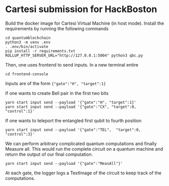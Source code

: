 # Cartesi submission for HackBoston

Build the docker image for Cartesi Virtual Machine (in host mode).
Install the requirements by running the following commands
```shell
cd quantumblockchain
python3 -m venv .env
. .env/bin/activate
pip install -r requirements.txt
ROLLUP_HTTP_SERVER_URL="http://127.0.0.1:5004" python3 qbc.py
```

Then, one uses frontend to send inputs. In a new terminal entire 

```shell
cd frontend-console
```

Inputs are of the form `{"gate":"H", "target":1}`

If one wants to create Bell pair in the first two bits
```shell
yarn start input send --payload '{"gate":"H", "target":1}'
yarn start input send --payload '{"gate":"CX", "target":0, "control":1}'
```

If one wants to teleport the entangled first qubit to fourth position
```shell
yarn start input send --payload '{"gate":"TEL",  "target":0, "control":3}'
```
We can perform arbitrary complicated quantum computations and finally Measure all. This would run the complete circuit on a quantum machine and return the output of our final computation.

```shell
yarn start input send --payload '{"gate":"MeasAll"}'
```

At each gate, the logger logs a TextImage of the circuit to keep track of the computations. 



